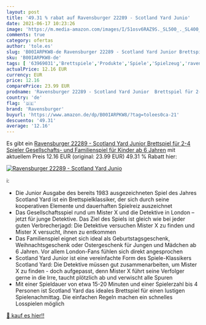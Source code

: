 ```yaml
---
layout: post
title: '49.31 % rabat auf Ravensburger 22289 - Scotland Yard Junio'
date: 2021-06-17 10:23:26
image: 'https://m.media-amazon.com/images/I/51osv6RAZ9S._SL500_._SL400_.jpg'
comments: true
category: ofertas
author: 'tole.es'
slug: 'B00IARPKW8-de Ravensburger 22289 - Scotland Yard Junior Brettspiel für...'
sku: 'B00IARPKW8-de'
tags: [ '63969031','Brettspiele','Produkte','Spiele','Spielzeug','ravensburger', ]
actualPrice: 12.16 EUR
currency: EUR
price: 12.16
comparePrice: 23.99 EUR
prodname: 'Ravensburger 22289 - Scotland Yard Junior  Brettspiel für 2-4 Spieler  Gesellschafts- und Familienspiel  für Kinder ab 6 Jahren'
country: 'de'
flag: '🇩🇪'
brand: 'Ravensburger'
buyurl: 'https://www.amazon.de/dp/B00IARPKW8/?tag=tolees0ca-21'
descuento: '49.31'
average: '12.16'
---
```


Es gibt ein [Ravensburger 22289 - Scotland Yard Junior  Brettspiel für 2-4 Spieler  Gesellschafts- und Familienspiel  für Kinder ab 6 Jahren](https://www.amazon.de/dp/B00IARPKW8/?tag=tolees0ca-21) mit aktuellem Preis 12.16 EUR (original: 23.99 EUR) 49.31 % Rabatt hier:

[![Ravensburger 22289 - Scotland Yard Junio](https://m.media-amazon.com/images/I/51osv6RAZ9S._SL500_._SL400_.jpg)](https://www.amazon.de/dp/B00IARPKW8/?tag=tolees0ca-21)

ℹ️:

- Die Junior Ausgabe des bereits 1983 ausgezeichneten Spiel des Jahres Scotland Yard ist ein Brettspielklassiker, der sich durch seine kooperativen Elemente und dauerhaften Spielreiz auszeichnet
- Das Gesellschaftsspiel rund um Mister X und die Detektive in London – jetzt für junge Detektive. Das Ziel des Spiels ist gleich wie bei jeder guten Verbrecherjagd: Die Detektive versuchen Mister X zu finden und Mister X versucht, ihnen zu entkommen
- Das Familienspiel eignet sich ideal als Geburtstagsgeschenk, Weihnachtsgeschenk oder Ostergeschenk für Jungen und Mädchen ab 6 Jahren. Vor allem London-Fans fühlen sich direkt angesprochen
- Scotland Yard Junior ist eine vereinfachte Form des Spiele-Klassikers Scotland Yard: Die Detektive müssen gut zusammenarbeiten, um Mister X zu finden - doch aufgepasst, denn Mister X führt seine Verfolger gerne in die Irre, taucht plötzlich ab und verwischt alle Spuren
- Mit einer Spieldauer von etwa 15-20 Minuten und einer Spielerzahl bis 4 Personen ist Scotland Yard das ideales Brettspiel für einen lustigen Spielenachmittag. Die einfachen Regeln machen ein schnelles Losspielen möglich

[🛒 kauf es hier!!](https://www.amazon.de/dp/B00IARPKW8/?tag=tolees0ca-21)
